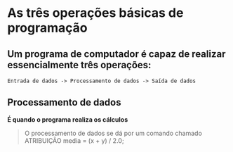 # As três operações básicas de programação
## Um programa de computador é capaz de realizar essencialmente três operações:
`Entrada de dados -> Processamento de dados -> Saída de dados`

## Processamento de dados
**É quando o programa realiza os cálculos**
> O processamento de dados se dá por um comando chamado ATRIBUIÇÃO media = (x + y) / 2.0;